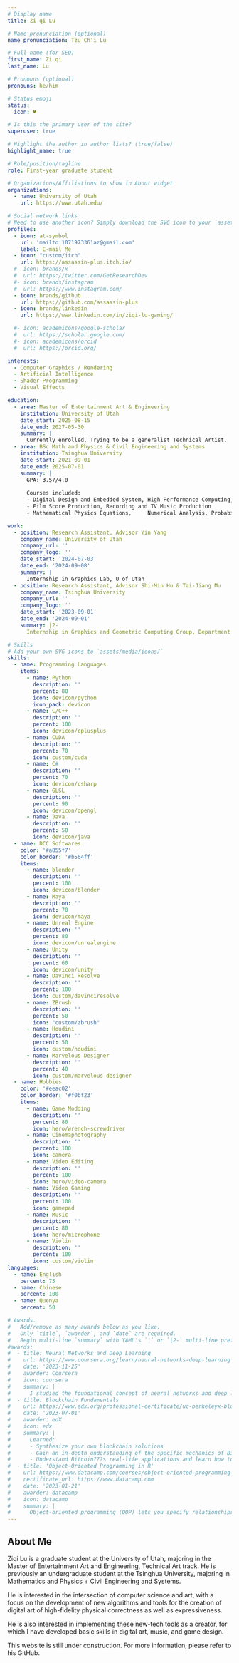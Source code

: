 ```yaml
---
# Display name
title: Zi qi Lu

# Name pronunciation (optional)
name_pronunciation: Tzu Ch'i Lu

# Full name (for SEO)
first_name: Zi qi
last_name: Lu

# Pronouns (optional)
pronouns: he/him

# Status emoji
status:
  icon: ♥

# Is this the primary user of the site?
superuser: true

# Highlight the author in author lists? (true/false)
highlight_name: true

# Role/position/tagline
role: First-year graduate student

# Organizations/Affiliations to show in About widget
organizations:
  - name: University of Utah
    url: https://www.utah.edu/

# Social network links
# Need to use another icon? Simply download the SVG icon to your `assets/media/icons/` folder.
profiles:
  - icon: at-symbol
    url: 'mailto:1071973361az@gmail.com'
    label: E-mail Me
  - icon: "custom/itch"
    url: https://assassin-plus.itch.io/
  #- icon: brands/x
  #  url: https://twitter.com/GetResearchDev
  #- icon: brands/instagram
  #  url: https://www.instagram.com/
  - icon: brands/github
    url: https://github.com/assassin-plus
  - icon: brands/linkedin
    url: https://www.linkedin.com/in/ziqi-lu-gaming/

  #- icon: academicons/google-scholar
  #  url: https://scholar.google.com/
  #- icon: academicons/orcid
  #  url: https://orcid.org/

interests:
  - Computer Graphics / Rendering
  - Artificial Intelligence
  - Shader Programming
  - Visual Effects

education:
  - area: Master of Entertainment Art & Engineering
    institution: University of Utah
    date_start: 2025-08-15
    date_end: 2027-05-30
    summary: |
      Currently enrolled. Trying to be a generalist Technical Artist.
  - area: BSc Math and Physics & Civil Engineering and Systems
    institution: Tsinghua University
    date_start: 2021-09-01
    date_end: 2025-07-01
    summary: |
      GPA: 3.57/4.0
  
      Courses included:
      - Digital Design and Embedded System, High Performance Computing,	Computer Systems, Computer Graphics, Artificial Intelligence, Data Structure
      - Film Score Production, Recording and TV Music Production
      - Mathematical Physics Equations, 	Numerical Analysis, Probability and Stochastic Processes

work:
  - position: Research Assistant, Advisor Yin Yang
    company_name: University of Utah
    company_url: ''
    company_logo: ''
    date_start: '2024-07-03'
    date_end: '2024-09-08'
    summary: |
      Internship in Graphics Lab, U of Utah
  - position: Research Assistant, Advisor Shi-Min Hu & Tai-Jiang Mu
    company_name: Tsinghua University
    company_url: ''
    company_logo: ''
    date_start: '2023-09-01'
    date_end: '2024-09-01'
    summary: |2-
      Internship in Graphics and Geometric Computing Group, Department of Computer Science and Technology

# Skills
# Add your own SVG icons to `assets/media/icons/`
skills:
  - name: Programming Languages
    items:
      - name: Python
        description: ''
        percent: 80
        icon: devicon/python
        icon_pack: devicon
      - name: C/C++
        description: ''
        percent: 100
        icon: devicon/cplusplus
      - name: CUDA
        description: ''
        percent: 70
        icon: custom/cuda
      - name: C#
        description: ''
        percent: 70
        icon: devicon/csharp
      - name: GLSL
        description: ''
        percent: 90
        icon: devicon/opengl
      - name: Java
        description: ''
        percent: 50
        icon: devicon/java
  - name: DCC Softwares
    color: '#a855f7'
    color_border: '#b564ff'
    items:
      - name: blender
        description: ''
        percent: 100
        icon: devicon/blender
      - name: Maya
        description: ''
        percent: 70
        icon: devicon/maya
      - name: Unreal Engine
        description: ''
        percent: 80
        icon: devicon/unrealengine
      - name: Unity
        description: ''
        percent: 60
        icon: devicon/unity
      - name: Davinci Resolve
        description: ''
        percent: 100
        icon: custom/davinciresolve
      - name: ZBrush
        description: ''
        percent: 50
        icon: "custom/zbrush"
      - name: Houdini
        description: ''
        percent: 50
        icon: custom/houdini
      - name: Marvelous Designer
        description: ''
        percent: 40
        icon: custom/marvelous-designer
  - name: Hobbies
    color: '#eeac02'
    color_border: '#f0bf23'
    items:
      - name: Game Modding
        description: ''
        percent: 80
        icon: hero/wrench-screwdriver
      - name: Cinemaphotography
        description: ''
        percent: 100
        icon: camera
      - name: Video Editing
        description: ''
        percent: 100
        icon: hero/video-camera
      - name: Video Gaming
        description: ''
        percent: 100
        icon: gamepad
      - name: Music
        description: ''
        percent: 80
        icon: hero/microphone
      - name: Violin
        description: ''
        percent: 100
        icon: custom/violin
languages:
  - name: English
    percent: 75
  - name: Chinese
    percent: 100
  - name: Quenya
    percent: 50

# Awards.
#   Add/remove as many awards below as you like.
#   Only `title`, `awarder`, and `date` are required.
#   Begin multi-line `summary` with YAML's `|` or `|2-` multi-line prefix and indent 2 spaces below.
#awards:
#  - title: Neural Networks and Deep Learning
#    url: https://www.coursera.org/learn/neural-networks-deep-learning
#    date: '2023-11-25'
#    awarder: Coursera
#    icon: coursera
#    summary: |
#      I studied the foundational concept of neural networks and deep learning. By the end, I was familiar with the significant technological trends driving the rise of deep learning; build, train, and apply fully connected deep neural networks; implement efficient (vectorized) neural networks; identify key parameters in a neural network???s architecture; and apply deep learning to your own applications.
#  - title: Blockchain Fundamentals
#    url: https://www.edx.org/professional-certificate/uc-berkeleyx-blockchain-fundamentals
#    date: '2023-07-01'
#    awarder: edX
#    icon: edx
#    summary: |
#      Learned:
#      - Synthesize your own blockchain solutions
#      - Gain an in-depth understanding of the specific mechanics of Bitcoin
#      - Understand Bitcoin???s real-life applications and learn how to attack and destroy Bitcoin, Ethereum, smart contracts and Dapps, and alternatives to Bitcoin???s Proof-of-Work consensus algorithm
#  - title: 'Object-Oriented Programming in R'
#    url: https://www.datacamp.com/courses/object-oriented-programming-with-s3-and-r6-in-r
#    certificate_url: https://www.datacamp.com
#    date: '2023-01-21'
#    awarder: datacamp
#    icon: datacamp
#    summary: |
#      Object-oriented programming (OOP) lets you specify relationships between functions and the objects that they can act on, helping you manage complexity in your code. This is an intermediate level course, providing an introduction to OOP, using the S3 and R6 systems. S3 is a great day-to-day R programming tool that simplifies some of the functions that you write. R6 is especially useful for industry-specific analyses, working with web APIs, and building GUIs.
---
```

## About Me

Ziqi Lu is a graduate student at the University of Utah, majoring in the Master of Entertainment Art and Engineering, Technical Art track. He is  previously an undergraduate student at the Tsinghua University, majoring in Mathematics and Physics + Civil Engineering and Systems.

He is interested in the intersection of computer science and art, with a focus on the development of new algorithms and tools for the creation of digital art of high-fidelity physical correctness as well as expressiveness.

He is also interested in implementing these new-tech tools as a creator, for which I have developed basic skills in digital art, music, and game design.

This website is still under construction. For more information, please refer to his GitHub.
